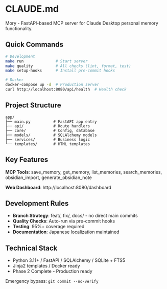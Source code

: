 # CLAUDE.md

Mory - FastAPI-based MCP server for Claude Desktop personal memory functionality.

## Quick Commands

```bash
# Development
make run              # Start server
make quality          # All checks (lint, format, test)
make setup-hooks      # Install pre-commit hooks

# Docker
docker-compose up -d  # Production server
curl http://localhost:8080/api/health  # Health check
```

## Project Structure

```
app/
├── main.py          # FastAPI app entry
├── api/             # Route handlers
├── core/            # Config, database
├── models/          # SQLAlchemy models  
├── services/        # Business logic
└── templates/       # HTML templates
```

## Key Features

**MCP Tools**: save_memory, get_memory, list_memories, search_memories, obsidian_import, generate_obsidian_note

**Web Dashboard**: http://localhost:8080/dashboard

## Development Rules

- **Branch Strategy**: feat/, fix/, docs/ - no direct main commits
- **Quality Checks**: Auto-run via pre-commit hooks
- **Testing**: 95%+ coverage required
- **Documentation**: Japanese localization maintained

## Technical Stack

- Python 3.11+ / FastAPI / SQLAlchemy / SQLite + FTS5
- Jinja2 templates / Docker ready
- Phase 2 Complete - Production ready

Emergency bypass: `git commit --no-verify`